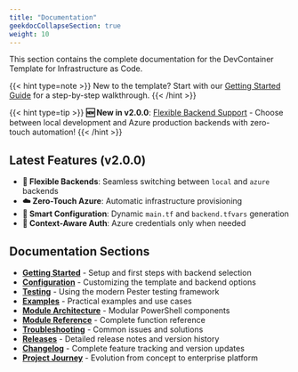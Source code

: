 ```yaml
---
title: "Documentation"
geekdocCollapseSection: true
weight: 10
---
```


This section contains the complete documentation for the DevContainer Template for Infrastructure as Code.

{{< hint type=note >}}
New to the template? Start with our [Getting Started Guide](getting-started/) for a step-by-step walkthrough.
{{< /hint >}}

{{< hint type=tip >}}
**🆕 New in v2.0.0**: [Flexible Backend Support](configuration/backend/) - Choose between local development and Azure production backends with zero-touch automation!
{{< /hint >}}

## Latest Features (v2.0.0)

- **🔄 Flexible Backends**: Seamless switching between `local` and `azure` backends
- **☁️ Zero-Touch Azure**: Automatic infrastructure provisioning
- **📁 Smart Configuration**: Dynamic `main.tf` and `backend.tfvars` generation
- **🔐 Context-Aware Auth**: Azure credentials only when needed

## Documentation Sections

- **[Getting Started](getting-started/)** - Setup and first steps with backend selection
- **[Configuration](configuration/)** - Customizing the template and backend options
- **[Testing](testing/)** - Using the modern Pester testing framework
- **[Examples](examples/)** - Practical examples and use cases
- **[Module Architecture](powershell/)** - Modular PowerShell components
- **[Module Reference](api/)** - Complete function reference
- **[Troubleshooting](troubleshooting/)** - Common issues and solutions
- **[Releases](releases/)** - Detailed release notes and version history
- **[Changelog](changelog/)** - Complete feature tracking and version updates
- **[Project Journey](project-journey/)** - Evolution from concept to enterprise platform
